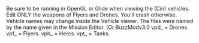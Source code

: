 Be sure to be running in OpenGL or Glide when viewing the (Cin) vehicles.
Edit ONLY the weapons of Flyers and Drones. You'll crash otherwise.
Vehicle names may change inside the Vehicle viewer. The files were named by the
name given in the Mission Editor. (Or BuzzModv3.0
vpd_ = Drones.
vpf_ = Flyers.
vph_ = Hercs.
vpt_ = Tanks.